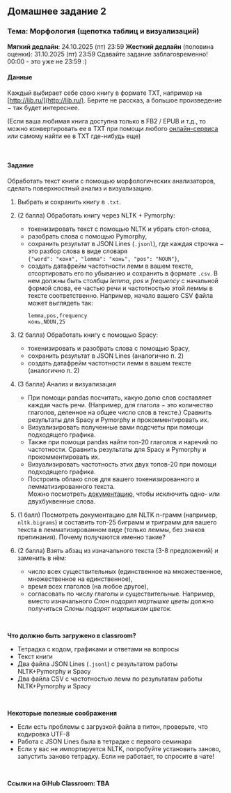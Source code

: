 ## Домашнее задание 2

### **Тема: Морфология (щепотка таблиц и визуализаций)**

**Мягкий дедлайн**: 24.10.2025 (пт) 23:59
**Жесткий дедлайн** (половина оценки): 31.10.2025 (пт) 23:59
Сдавайте задание заблаговременно! 00:00 - это уже не 23:59 :)
<br>

#### **Данные**
Каждый выбирает себе свою книгу в формате TXT, например на [http://lib.ru/](http://lib.ru/). Берите не рассказ, а большое произведение $-$ так будет интереснее. 

(Если ваша любимая книга доступна только в FB2 / EPUB и т.д., то можно конвертировать ее в TXT при помощи любого [онлайн-сервиса](https://convertio.co/ru/fb2-txt/) или самому найти ее в TXT где-нибудь еще)

<br>

#### **Задание**
Обработать текст книги с помощью морфологических анализаторов, сделать поверхностный анализ и визуализацию.

1. Выбрать и сохранить книгу в `.txt`.
2. (2 балла) Обработать книгу через NLTK + Pymorphy:
    - токенизировать текст с помощью NLTK и убрать стоп-слова,
    - разобрать слова с помощью Pymorphy,
    - сохранить результат в JSON Lines (`.jsonl`), где каждая строчка $-$ это разбор слова в виде словаря<br>`{"word": "коня", "lemma": "конь", "pos": "NOUN"}`,
    - создать датафрейм частотности лемм в вашем тексте, отсортировать его по убыванию и сохранить в формате `.csv`. В нем должны быть столбцы *lemma*, *pos* и *frequency* с начальной формой слова, ее частью речи и частотностью этой леммы в тексте соответственно. Например, начало вашего CSV файла может выглядеть так:
		```
		lemma,pos,frequency
		конь,NOUN,25
		```
3. (2 балла) Обработать книгу с помощью Spacy:
    - токенизировать и разобрать слова с помощью Spacy,
    - сохранить результат в JSON Lines (аналогично п. 2)
    - создать датафрейм частотности лемм в вашем тексте (аналогично п. 2)

4. (3 балла) Анализ и визуализация
    - При помощи pandas посчитать, какую долю слов составляет каждая часть речи. (Например, для глагола $-$ это количество глаголов, деленное на общее число слов в тексте.) Сравнить результаты для Spacy и Pymorphy и прокомментировать их.<br>
	- Визуализировать полученные вами подсчеты при помощи подходящего графика.
    - Также при помощи pandas найти топ-20 глаголов и наречий по частотности. Сравнить результаты для Spacy и Pymorphy и прокомментировать их.<br>
	- Визуализировать частотность этих двух топов-20 при помощи подходящего графика.
    - Построить облако слов для вашего токенизированного и лемматизированного текста.<br>
      Можно посмотреть [документацию](https://amueller.github.io/word_cloud/generated/wordcloud.WordCloud.html#wordcloud.WordCloud), чтобы исключить одно- или двухбуквенные слова.

5. (1 балл) Посмотреть документацию для NLTK n-грамм (например, `nltk.bigrams`) и составить топ-25 биграмм и триграмм для вашего текста в лемматизированном виде (только леммы, без знаков препинания). Почему получаются именно такие?
6. (2 балла) Взять абзац из изначального текста (3-8 предложений) и заменить в нём:
	- число всех существительных (единственное на множественное, множественное на единственное),
	- время всех глаголов (на любое другое), 
	- согласовать по числу глаголы и существительные. 
	Например, вместо изначального *Слон подарил мартышке цветы* должно получиться *Слоны подарят мартышкам цветок*.
<br>

**Что должно быть загружено в classroom?**
- Тетрадка с кодом, графиками и ответами на вопросы
- Текст книги
- Два файла JSON Lines (`.jsonl`) c результатом работы NLTK+Pymorphy и Spacy
- Два файла CSV c частотностью лемм по результатам работы NLTK+Pymorphy и Spacy

<br>

**Некоторые полезные соображения**
- Если есть проблемы с загрузкой файла в питон, проверьте, что кодировка UTF-8
- Работа с JSON Lines была в тетрадке с первого семинара
- Если у вас не импортируется NLTK, попробуйте установить заново, запустить заново тетрадку. Если не работает, то спросите в чате!

<br>

**Ссылки на GiHub Classroom: TBA**
